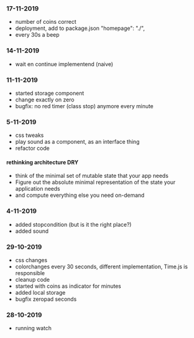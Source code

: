 ### 17-11-2019

* number of coins correct
* deployment, add to package.json   "homepage": "./",
* every 30s a beep

### 14-11-2019
* wait en continue implementend (naive)

### 11-11-2019

* started storage component
* change exactly on zero
* bugfix: no red timer (class stop) anymore every minute

### 5-11-2019

* css tweaks
* play sound as a component, as an interface thing
* refactor code


#### rethinking architecture DRY

* think of the minimal set of mutable state that your app needs
* Figure out the absolute minimal representation of the state your application needs 
* and compute everything else you need on-demand

### 4-11-2019

* added stopcondition (but is it the right place?)
* added sound


### 29-10-2019

* css changes
* colorchanges every 30 seconds, different implementation, Time.js is responsible 
* cleanup code
* started with coins as indicator for minutes
* added local storage
* bugfix zeropad seconds

### 28-10-2019

* running watch